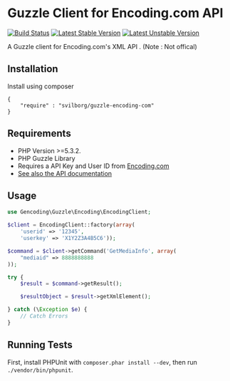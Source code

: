 Guzzle Client for Encoding.com API
================================================

[![Build Status](https://api.travis-ci.org/svilborg/guzzle-encoding-com.png?branch=master)](https://travis-ci.org/svilborg/guzzle-encoding-com)
[![Latest Stable Version](https://poser.pugx.org/svilborg/guzzle-encoding-com/v/stable.png)](https://packagist.org/packages/svilborg/guzzle-encoding-com)
[![Latest Unstable Version](https://poser.pugx.org/svilborg/guzzle-encoding-com/v/unstable.png)](https://packagist.org/packages/svilborg/guzzle-encoding-com)

A Guzzle client for Encoding.com's XML API . (Note : Not offical)

## Installation

Install using composer

```
{
    "require" : "svilborg/guzzle-encoding-com"
}
```

## Requirements

* PHP Version >=5.3.2.
* PHP Guzzle Library
* Requires a API Key and User ID from [Encoding.com](http://www.encoding.com/)
* [See also the API documentation](http://www.encoding.com/api)

## Usage

```php
use Gencoding\Guzzle\Encoding\EncodingClient;

$client = EncodingClient::factory(array(
	'userid' => '12345',
	'userkey' => 'X1Y2Z3A4B5C6'));

$command = $client->getCommand('GetMediaInfo', array(
	"mediaid" => 8888888888
));

try {
    $result = $command->getResult();

	$resultObject = $result->getXmlElement();

} catch (\Exception $e) {
	// Catch Errors
}

```

## Running Tests

First, install PHPUnit with `composer.phar install --dev`, then run
`./vendor/bin/phpunit`.
